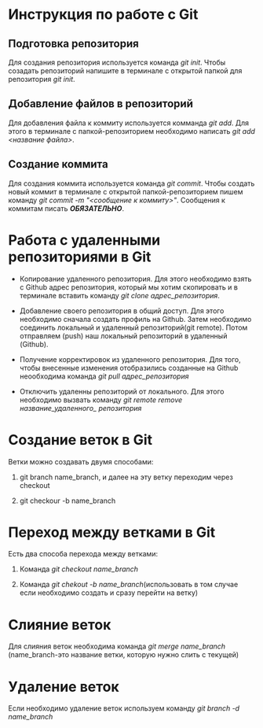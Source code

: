  # Инструкция по работе с Git

## Подготовка репозитория
Для создания репозитория используется команда *git init*. Чтобы созадать репозиторий напишите в терминале с открытой папкой для репозитория *git init*.

## Добавление файлов в репозиторий

Для добавления файла к коммиту используется комманда *git add*. Для этого в терминале с папкой-репозиторием необходимо написать *git add <название файла>*.

## Создание коммита
Для создания коммита используется команда *git commit*. Чтобы создать новый коммит в терминале с открытой папкой-репозиторием пишем команду *git commit -m "<сообщение к коммиту>"*. Сообщения к коммитам писать ***ОБЯЗАТЕЛЬНО***.

# Работа с удаленными репозиториями в Git

- Копирование удаленного репозитория. Для этого необходимо взять с Github адрес репозитория, который мы хотим скопировать и в терминале вставить команду *git clone адрес_репозитория*.

- Добавление своего репозитория в общий доступ. Для этого необходимо сначала создать профиль на Github. Затем необходимо соединить локальный и удаленный репозиторий(git remote). Потом отправляем (push) наш локальный репозиторий в удаленный (Github).

- Получение корректировок из удаленного репозитория. Для того, чтобы внесенные изменения отобразились созданные на Github неообходима команда *git pull адрес_репозитория*

- Отключить удаленны репозиторий от локального. Для этого необходимо вызвать команду *git remote remove название_удаленного_ репозитория*

# Создание веток в Git

Ветки можно создавать двумя способами:

1. git branch name_branch, и далее на эту ветку переходим через checkout 

2. git checkour -b name_branch

# Переход между ветками в Git

Есть два способа перехода между ветками:

1. Команда *git checkout name_branch*

2. Команда *git chekout -b name_branch*(использовать в том случае если необходимо создать и сразу перейти на ветку)

# Слияние веток

Для слияния веток необходима команда *git merge name_branch* (name_branch-это название ветки, которую нужно слить с текущей)

# Удаление веток

Если необходимо удаление веток используем команду *git branch -d name_branch*